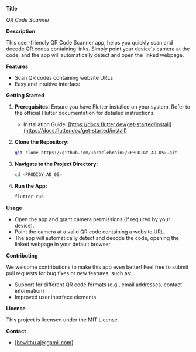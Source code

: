 **Title**

*QR Code Scanner*

**Description**

This user-friendly QR Code Scanner app, helps you quickly scan and decode QR codes containing links. Simply point your device's camera at the code, and the app will automatically detect and open the linked webpage.

**Features**

* Scan QR codes containing website URLs
* Easy and intuitive interface

**Getting Started**

1. **Prerequisites:** Ensure you have Flutter installed on your system. Refer to the official Flutter documentation for detailed instructions:

   - Installation Guide: [https://docs.flutter.dev/get-started/install](https://docs.flutter.dev/get-started/install)

2. **Clone the Repository:**

   ```bash
   git clone https://github.com/<oraclebrain>/<PRODIGY_AD_05>.git
   ```

3. **Navigate to the Project Directory:**

   ```bash
   cd <PRODIGY_AD_05>
   ```

4. **Run the App:**

   ```bash
   flutter run
   ```

**Usage**

* Open the app and grant camera permissions (if required by your device).
* Point the camera at a valid QR code containing a website URL.
* The app will automatically detect and decode the code, opening the linked webpage in your default browser.

**Contributing**

We welcome contributions to make this app even better! Feel free to submit pull requests for bug fixes or new features, such as:

* Support for different QR code formats (e.g., email addresses, contact information)
* Improved user interface elements

**License**

This project is licensed under the MIT License.

**Contact**

* [bewithu.aj@gamil.com]
